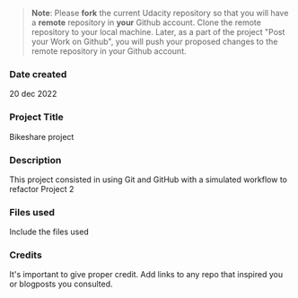 >**Note**: Please **fork** the current Udacity repository so that you will have a **remote** repository in **your** Github account. Clone the remote repository to your local machine. Later, as a part of the project "Post your Work on Github", you will push your proposed changes to the remote repository in your Github account.

### Date created
 20 dec 2022

### Project Title
 Bikeshare project 

### Description
This project consisted in using Git and GitHub with a simulated workflow to refactor Project 2 

### Files used
Include the files used

### Credits
It's important to give proper credit. Add links to any repo that inspired you or blogposts you consulted.

